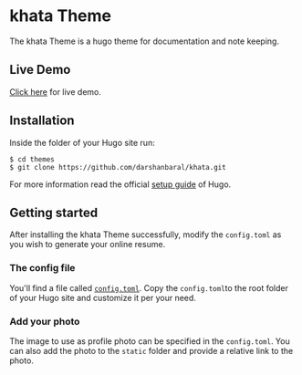 # khata Theme

The khata Theme is a hugo theme for documentation and note keeping.

## Live Demo
[Click here](https://khatademo.netlify.app/) for live demo.

## Installation

Inside the folder of your Hugo site run:

    $ cd themes
    $ git clone https://github.com/darshanbaral/khata.git

For more information read the official [setup guide](//gohugo.io/overview/installing/) of Hugo.

## Getting started

After installing the khata Theme successfully, modify the `config.toml` as you wish to generate your online resume.

### The config file

You'll find a file called [`config.toml`](//github.com/darshanbaral/khata/blob/master/exampleSite/config.toml). Copy the `config.toml`to the root folder of your Hugo site and customize it per your need.

### Add your photo

The image to use as profile photo can be specified in the `config.toml`. You can also add the photo to the `static` folder and provide a relative link to the photo.
